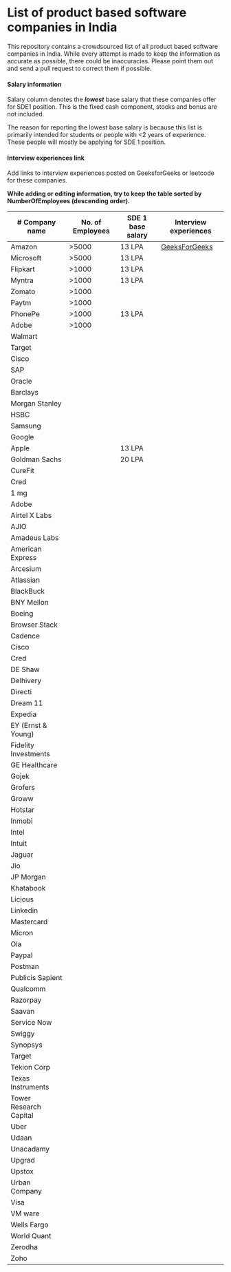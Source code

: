 # List of product based software companies in India

This repository contains a crowdsourced list of all product based software companies in India. While every attempt is made to keep the information as accurate as possible, there could be inaccuracies. Please point them out and send a pull request to correct them if possible. 

#### Salary information 
Salary column denotes the **_lowest_** base salary that these companies offer for SDE1 position. This is the fixed cash component, stocks and bonus are not included. 

The reason for reporting the lowest base salary is because this list is primarily intended for students or people with <2 years of experience. These people will mostly be applying for SDE 1 position. 

#### Interview experiences link
Add links to interview experiences posted on GeeksforGeeks or leetcode for these companies. 

**While adding or editing information, try to keep the table sorted by NumberOfEmployees (descending order).**


| # Company name | No. of Employees | SDE 1 base salary | Interview experiences | 
| --- | --- | --- | -- |
| Amazon | >5000 | 13 LPA | [GeeksForGeeks](https://www.geeksforgeeks.org/tag/amazon/) | 
| Microsoft | >5000 | 13 LPA |
| Flipkart | >1000 | 13 LPA |
| Myntra | >1000 | 13 LPA |
| Zomato | >1000 | | 
| Paytm | >1000 | | 
| PhonePe | >1000 | 13 LPA | 
| Adobe | >1000 | | 
| Walmart | | | 
| Target | | | 
| Cisco | | | 
| SAP | | | 
| Oracle | | |
| Barclays | | | 
| Morgan Stanley | | | 
| HSBC | | | 
| Samsung | | |
| Google | | | 
| Apple | | 13 LPA |
| Goldman Sachs | | 20 LPA | 
| CureFit | | | 
| Cred | | | 
| 1 mg
| Adobe
| Airtel X Labs
| AJIO
| Amadeus Labs
| American Express
| Arcesium
| Atlassian
| BlackBuck
| BNY Mellon
| Boeing
| Browser Stack
| Cadence
| Cisco
| Cred
| DE Shaw
| Delhivery
| Directi
| Dream 11
| Expedia
| EY (Ernst & Young)
| Fidelity Investments
| GE Healthcare
| Gojek
| Grofers
| Groww
| Hotstar
| Inmobi
| Intel
| Intuit
| Jaguar
| Jio
| JP Morgan
| Khatabook
| Licious
| Linkedin
| Mastercard
| Micron
| Ola
| Paypal
| Postman
| Publicis Sapient
| Qualcomm
| Razorpay
| Saavan
| Service Now
| Swiggy
| Synopsys
| Target
| Tekion Corp
| Texas Instruments
| Tower Research Capital
| Uber
| Udaan
| Unacadamy
| Upgrad
| Upstox
| Urban Company
| Visa
| VM ware
| Wells Fargo
| World Quant
| Zerodha
| Zoho | | | 
